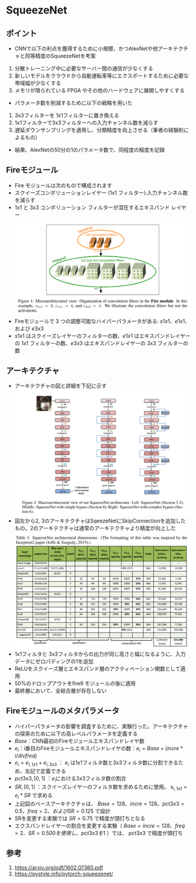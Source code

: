 # SqueezeNet
## ポイント
- CNNで以下の利点を獲得するために小規模、かつAlexNetや他アーキテクチャと同等精度のSqueezeNetを考案
1. 分散トレーニング中に必要なサーバー間の通信が少なくする
2. 新しいモデルをクラウドから自動運転車等にエクスポートするために必要な帯域幅が少なくする
3. メモリが限られている FPGA やその他のハードウェアに展開しやすくする
- パラメータ数を削減するために以下の戦略を用いた
1. 3x3フィルターを 1x1フィルターに置き換える
2. 1x1フィルターで3x3フィルターへの入力チャンネル数を減らす
3. 遅延ダウンサンプリングを適用し、分類精度を向上させる（筆者の経験則によるもの）
- 結果、AlexNetの50分の1のパラメータ数で、同程度の精度を記録
## Fireモジュール
- Fire モジュールは次のもので構成されます
- スクイーズコンボリューションレイヤー (1x1 フィルター):入力チャンネル数を減らす
- 1x1 と 3x3 コンボリューション フィルターが混在するエキスパンド レイヤー
<img alt="Fire module" src=./image/Fire_module.png></img>
- Fireモジュールで 3 つの調整可能なハイパーパラメータがある: $s1x1$、$e1x1$、および $e3x3$
- $s1x1$ はスクイーズレイヤーのフィルターの数、$e1x1$ はエキスパンドレイヤーの 1x1 フィルターの数、$e3x3$ はエキスパンドレイヤーの 3x3 フィルターの数
## アーキテクチャ
- アーキテクチャの図と詳細を下記に示す
<img alt="sqeeze_achi" src=./image/sqeeze_achi.png></img>
- 図左から2, 3のアーキテクチャはSqeezeNetにSkipConnectionを追加したもの。2のアーキテクチャは通常のアーキテクチャより精度が向上した
<img alt="sqeeze_achi2" src=./image/sqeeze_achi2.png></img>
- 1x1フィルタと 3x3フィルタからの出力が同じ高さと幅になるように、入力データにゼロパディングの1を追加
- ReLUをスクイーズ層とエキスパンド層のアクティベーション関数として適用
- 50%のドロップアウトをfire9 モジュールの後に適用
- 最終層において、全結合層が存在しない
## Fireモジュールのメタパラメータ
- ハイパーパラメータの影響を調査するために、実験行った。アーキテクチャの探索のために以下の高レベルパラメータを定義する
- $Base$：CNN最初のFireモジュールエキスパンドレイヤ数
- $e_i$：i番目のFireモジュールエキスパンドレイヤの数：$e_i = Base + (incre * i/div{freq})$
- $e_i = e_{i,1x1} +e_{i,3x3}$ ： $e_i$ は1x1フィルタ数と3x3フィルタ数に分割できるため、左記で定義できる
- $pct3x3, [0, 1]$ ：$e_i$における3x3フィルタ数の割合
- $SR, [0, 1]$ ：スクイーズレイヤーのフィルタ数を求めるために使用。 $s_{i,1x1} = e_i * SR$ で求める
- 上記図のベースアーキテクチャは、 $Base = 128、incre = 128、pct3x3 = 0.5、freq = 2、および SR = 0.125$ で設計
- SRを変更する実験では $SR = 0.75$ で精度が頭打ちとなる
- エクスパンドレイヤーの割合を変更する実験（ $Base = incre = 128、freq = 2、SR = 0.500 を使用し、pct3x3を1%から99%まで変化$ ）では、 $pct3x3$ で精度が頭打ち
## 参考
1. https://arxiv.org/pdf/1602.07360.pdf
2. https://pystyle.info/pytorch-squeezenet/
